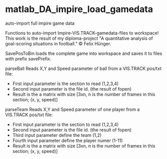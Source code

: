 # matlab_DA_impire_load_gamedata
auto-import full impire game data

Functions to auto-import Impire-VIS.TRACK-gamedata-files to workspace!
This work is the result of my diploma-project "A quantitative analysis of goal-scoring situations in football."
© Felix Hünger.

SavePosToBin loads the complete game into workspace and saves it to files with prefix savePrefix.

parseBall Reads X,Y and Speed parameter of ball from a VIS.TRACK pos/txt file:
- First input parameter is the section to read (1,2,3,4)
- Second input parameter is the file id. (the result of fopen)
- Result is the a matrix with size [3xn, n is the number of frames in this section; (x, y, speed)] 

parseTeam Reads X,Y and Speed parameter of one player from a VIS.TRACK pos/txt file:
- First input parameter is the section to read (1,2,3,4)
- Second input parameter is the file id. (the result of fopen)
- Third input parameter define the team (1,2)
- Fourth input parameter define the player numer (1-11)
- Result is the a matrix with size [3xn, n is the number of frames in this section; (x, y, speed)]

